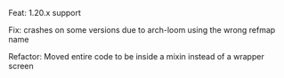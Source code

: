 Feat: 1.20.x support

Fix: crashes on some versions due to arch-loom using the wrong refmap name

Refactor: Moved entire code to be inside a mixin instead of a wrapper screen